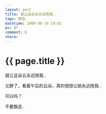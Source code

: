 ```yaml
---
layout: post
title: 就让这朵云永远陪我..
tags: 那些,
datetime: 2008-08-16 19:02
pv: 87
comment: 6
share: 
---
```


{{ page.title }}
================

 <p>就让这朵云永远陪我..</p><p>又醉了，看着午后的云朵，真的很想让她永远陪我..</p><p>可以吗？</p><p>不要飘走..</p> 

